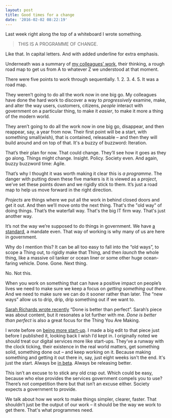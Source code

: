 ```yaml
---
layout: post
title: Good times for a change
date: '2016-02-02 08:22:19'
---
```


Last week right along the top of a whiteboard I wrote something.

> THIS IS A PROGRAMME OF CHANGE.

Like that. In capital letters. And with added underline for extra emphasis.

Underneath was a summary of [my colleagues’ work](/design-is-the-process-and-when-designing-works), their thinking, a rough road map to get us from A to whatever Z we understood at that moment.

There were five points to work through sequentially. 1. 2. 3. 4. 5. It was a road map.

They weren’t going to do all the work now in one big go. My colleagues have done the hard work to discover a way to *progressively* examine, make, and alter the way users, customers, citizens, *people* interact with government on a particular thing, to make it *easier*, to make it more a thing of the modern world.

They aren’t going to do all the work now in one big go, disappear, and then reappear, say, a year from now. Their first point will be a start, with something small(wish), that is contained, releasable – and then they will build around and on top of that. It's a buzzy of buzzword: Iteration.

That’s their plan for now. That could change. They’ll see how it goes as they go along. Things might change. Insight. Policy. Society even. And again, buzzy buzzword time: Agile.

That’s why I thought it was worth making it clear this is *a programme*. The danger with putting down these five markers is it is viewed as a *project*, we’ve set these points down and we rigidly stick to them. It’s just a road map to help us move forward in the right direction.

*Projects* are things where we put all the work in behind closed doors and get it out. And then we’ll move onto the next thing. That's the "old way" of doing things. That’s the waterfall way. That's the big IT firm way. That's just another way.

It’s not the way we’re supposed to do things in government. We have [a standard](https://www.gov.uk/service-manual/digital-by-default), a mandate even. That way of working is why many of us are here in government.

Why do I mention this? It can be all too easy to fall into the “old ways”, to scope a Thing out, to rigidly make that Thing, and then *launch* the whole thing, like a massive oil tanker or ocean liner or some other huge ocean-faring vehicle. Done. Gone. Next thing.

No. Not this.

When you work on something that can have a positive impact on people’s lives we need to make sure we keep a focus on *getting something out there*. And we need to make sure we can do it sooner rather than later. The “new ways” allow us to drip, drip, drip something out if we want to.

[Sarah Richards wrote recently](http://www.sarahjrichards.com/blog/done-is-better-than-perfect) “Done is better than perfect”. Sarah’s piece was about content, but it resonates a lot further with me. *Done is better than perfect* is also a great focus for the Thing You Are Making.

I wrote before on [being more start-up](/weird-science). I made a big edit to that piece just before I published it, looking back I wish I’d kept in. I originally noted we should treat our digital services more like start-ups. They’ve a runway with the clock ticking, their existence in the real world matters, get something solid, something done out – and keep working on it. Because making something and getting it out there in, say, just eight weeks isn't the end. It's just the start. Always be [in beta](https://www.gov.uk/service-manual/phases/beta.html). Always be releasing better.

This isn’t an excuse to to stick any old crap out. Which could be easy, because who else provides the services government compels you to use? There’s not competition there but that isn’t an excuse either. Society expects a government to provide.

We talk about how we work to make things simpler, clearer, faster. That shouldn’t just be the output of our work – it should be the way we work to get there. That's what programmes need.
